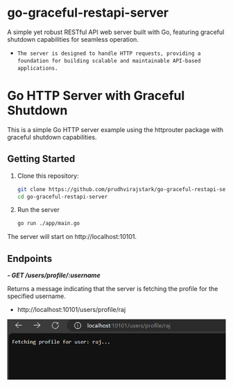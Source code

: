 # go-graceful-restapi-server
 A simple yet robust RESTful API web server built with Go, featuring graceful shutdown capabilities for seamless operation.
- `The server is designed to handle HTTP requests, providing a foundation for building scalable and maintainable API-based applications.`


# Go HTTP Server with Graceful Shutdown

This is a simple Go HTTP server example using the httprouter package with graceful shutdown capabilities.

## Getting Started

1. Clone this repository:

   ```bash
   git clone https://github.com/prudhvirajstark/go-graceful-restapi-server
   cd go-graceful-restapi-server
   ```


2. Run the server

    ```bash
    go run ./app/main.go
    ```
The server will start on http://localhost:10101.


## Endpoints


***- GET /users/profile/:username***

Returns a message indicating that the server is fetching the profile for the specified username.


- http://localhost:10101/users/profile/raj

![output](Output.png)


